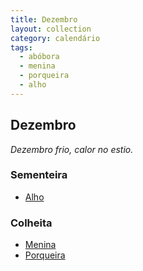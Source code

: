 ```yaml
---
title: Dezembro
layout: collection
category: calendário
tags:
  - abóbora
  - menina
  - porqueira
  - alho
---
```


## Dezembro

_Dezembro frio, calor no estio._

### Sementeira

* [Alho][2]

### Colheita

* [Menina][1]
* [Porqueira][1]

[1]: /culturas/abobora/
[2]: /culturas/alho/
